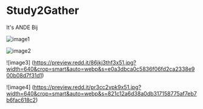 # Study2Gather
It's ANDE Bij

![image1](https://preview.redd.it/btz6nxzynpw51.jpg?width=640&crop=smart&auto=webp&s=4d0a5db6a3efc7b6a2a691a3a96ed27aa2566d95)

![image2](https://preview.redd.it/cuz99ques6x51.jpg?width=640&crop=smart&auto=webp&s=2741c43b9a7f396ef23287a74653f994de1929bc)

![image3] (https://preview.redd.it/86jkj3thf3x51.jpg?width=640&crop=smart&auto=webp&s=e0a3dbca0c5836f06fd2ca2338e900b08d7f31d1)

![image4] (https://preview.redd.it/pr3cc2vpk9x51.jpg?width=640&crop=smart&auto=webp&s=821c12a6d38a0db317158775af7eb7b6fac618c2)
